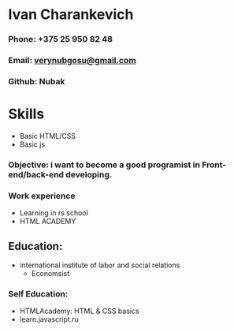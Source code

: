 # Ivan Charankevich
### Phone: +375 25 950 82 48
### Email: verynubgosu@gmail.com
### Github: Nubak
# Skills 
* Basic HTML/CSS
* Basic js

### Objective: i want to become a good programist in Front-end/back-end developing.
### Work experience
* Learning in rs school
* HTML ACADEMY
## Education:
* international institute of labor and social relations
    * Economsist

### Self Education:
* HTMLAcademy: HTML & CSS basics 
* learn.javascript.ru
